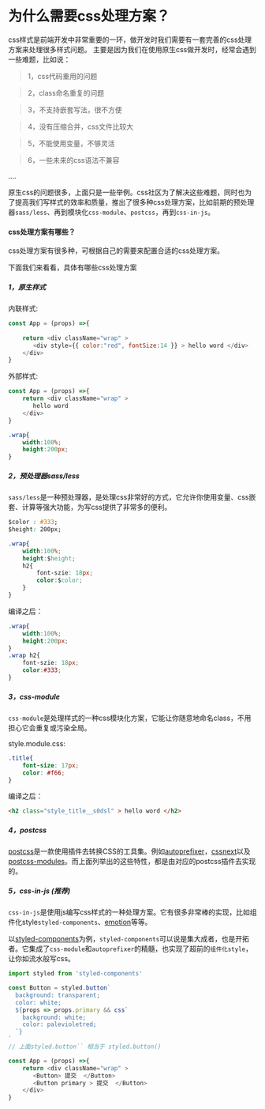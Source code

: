 # 为什么需要css处理方案？  
css样式是前端开发中非常重要的一环，做开发时我们需要有一套完善的css处理方案来处理很多样式问题。
主要是因为我们在使用原生css做开发时，经常会遇到一些难题，比如说：  
> 1，css代码重用的问题  

> 2，class命名重复的问题   

> 3，不支持嵌套写法，很不方便  

> 4，没有压缩合并，css文件比较大  

> 5，不能使用变量，不够灵活  

> 6，一些未来的css语法不兼容  

....  

原生css的问题很多，上面只是一些举例。css社区为了解决这些难题，同时也为了提高我们写样式的效率和质量，推出了很多种css处理方案，比如前期的预处理器`sass/less`、再到模块化`css-module`、`postcss`，再到`css-in-js`。    

#### css处理方案有哪些？
css处理方案有很多种，可根据自己的需要来配置合适的css处理方案。  

下面我们来看看，具体有哪些css处理方案

##### 1，原生样式
内联样式:
```js
const App = (props) =>{
    
    return <div className="wrap" >
       <div style={{ color:"red", fontSize:14 }} > hello word </div>
    </div>
}
```
外部样式:
```js
const App = (props) =>{
    return <div className="wrap" >
       hello word
    </div>
}
```
```css
.wrap{
    width:100%;
    height:200px;
}
```

##### 2，预处理器sass/less
`sass/less`是一种预处理器，是处理css非常好的方式，它允许你使用变量、css嵌套、计算等强大功能，为写css提供了非常多的便利。
```css
$color : #333; 
$height: 200px;   

.wrap{
    width:100%;
    height:$height;
    h2{                   
        font-szie: 18px;
        color:$color;
    }
}
```
编译之后：
```css
.wrap{
    width:100%;
    height:200px;
}
.wrap h2{
    font-szie: 18px;
    color:#333;
}
```

##### 3，css-module
`css-module`是处理样式的一种css模块化方案，它能让你随意地命名class，不用担心它会重复或污染全局。  

style.module.css:
```css
.title{
    font-size: 17px;
    color: #f66;
}
```
编译之后：
```html
<h2 class="style_title__s0dsl" > hello word </h2>
```

##### 4，postcss
[postcss](https://github.com/postcss/postcss)是一款使用插件去转换CSS的工具集。例如[autoprefixer](https://github.com/postcss/autoprefixer)，[cssnext](https://github.com/MoOx/postcss-cssnext)以及[postcss-modules](https://github.com/css-modules/postcss-modules)。而上面列举出的这些特性，都是由对应的postcss插件去实现的。  

##### 5，css-in-js (推荐)
`css-in-js`是使用js编写css样式的一种处理方案。它有很多非常棒的实现，比如组件化style`styled-components`、[emotion](https://github.com/emotion-js/emotion)等等。

以[styled-components](https://github.com/styled-components/styled-components)为例，`styled-components`可以说是集大成者，也是开拓者。它集成了`css-module`和`autoprefixer`的精髓，也实现了超前的`组件化style`，让你如流水般写css。
```js
import styled from 'styled-components'

const Button = styled.button`  
  background: transparent;
  color: white;
  ${props => props.primary && css`
    background: white;
    color: palevioletred;
  `}
`
// 上面styled.button`` 相当于 styled.button()  

const App = (props) =>{
    return <div className="wrap" >
       <Button> 提交  </Button>
       <Button primary > 提交  </Button>
    </div>
}
```

